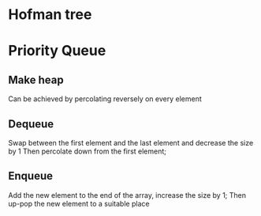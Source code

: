 # Hofman tree

# Priority Queue
## Make heap
Can be achieved by percolating reversely on every element

## Dequeue
Swap between the first element and the last element and decrease the size by 1
Then percolate down from the first element;

## Enqueue
Add the new element to the end of the array, increase the size by 1;
Then up-pop the new element to a suitable place

